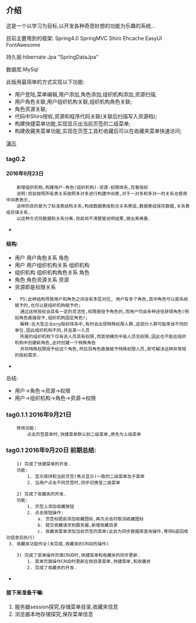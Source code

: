 
## 介绍

这是一个以学习为目标,以开发各种奇思妙想的功能为乐趣的系统...

目前主要用到的框架: Spring4.0 SpringMVC Shiro Ehcache EasyUI FontAwesome

持久层:hibernate Jpa "SpringDataJpa"

数据库:MySql

此版用最简单的方式实现以下功能:

+ 用户登陆,菜单编辑,用户添加,角色添加,组织机构添加,资源扫描;
+ 用户角色关联,用户组织机构关联,组织机构角色关联;
+ 角色资源关联;
+ 代码中Shiro授权,资源和程序代码关联(关联后扫描写入资源档);
+ 构建快捷菜单功能,实现显示出当前页签的二级菜单;
+ 构建收藏夹菜单功能,实现在页签工具栏收藏后可以在收藏夹菜单快速访问;

[演示](http://xmas.oschina.mopaasapp.com/home/)
### tag0.2 
#### 2016年9月23日
		新增组织机构,构建用户-角色(组织机构)-资源-权限体系,完善授权
		说明:目前按照所有表关系按照多对多进行构建中间表,对于一对多和多对一的关系也使用中间表表示,
		这样的目的是为了标准表结构关系,构成数据表组和合关系表组,数据表组保存数据,关系表组存储关系,
		以这种方式将数据和关系分离.目前尚不清楚是说明结果,做出来再看.
-
#### 结构:
+ 用户 用户角色关系 角色 
+ 用户 用户组织机构关系 组织机构 
+ 组织机构 组织机构角色关系 角色
+ 角色 角色资源关系 资源
+ 资源即是权限关系

-
		PS:此种结构导致用户和角色之间会有多层对应, 用户有多个角色,其中角色可以是系统赋予的,也可以是组织机构赋予的;
		通过这样授权会具有一定的灵活性,权限是授予角色的,而用户可由多种途径获得角色(例如角色直接授予,组织机构固定角色);
		解释:在大型企业erp授权体系中,有时会出现特殊权限人群,这部分人群可能来自不同的单位,因此组织机构不同,并且某一人员
		所属的组织机构下仅有该人员具有权限,而其他横向平级人员无权限,因此也不能在组织机构中创建新角色,此时创建一个特殊角色
		并将特殊权限授予给这个角色,然后将角色直接赋予特殊权限人员,即可解决这种非常规的授权需求.
-

总结:
+ 用户->角色->资源->权限
+ 用户->组织机构->角色->资源->权限

### tag0.1.1 2016年9月21日 
		修改功能:
			点击页签菜单时,快捷菜单默认到二级菜单,原先为上级菜单
     
### tag0.1 2016年9月20日 前期总结:
		1) 完成了快捷菜单的开发.
		功能:
			1. 显示保持和当前页签(焦点显示)一致的二级菜单及子菜单
			2. 当用户点击不同页签时,同步切换至二级菜单
     
		2) 完成了收藏夹的开发.
		功能:
			1. 页签上添加收藏按钮
			2. 点击按钮操作:
				a. 页签标题前添加收藏图标,再次点击时取消收藏图标
				b. 提交收藏请求到服务器,新增收藏目录
				c. 收藏夹菜单添加当前页签的菜单(此处为同步数据库查询操作,等待b返回成功信息后执行)
     3. 收藏夹功能作业(未完成,收藏夹的CRUD的操作)
     
		3) 完成了菜单操作页面CRUD时,快捷菜单和收藏夹的同步更新.
			1. 菜单页面操作CRUD时更新左侧目录菜单,快捷菜单,和收藏夹
			2. 完成了收藏夹的开发.
-
#### 接下来准备干嘛:
   1. 服务器session探究,存储菜单目录,收藏夹信息
   2. 浏览器本地存储探究,保存菜单信息
